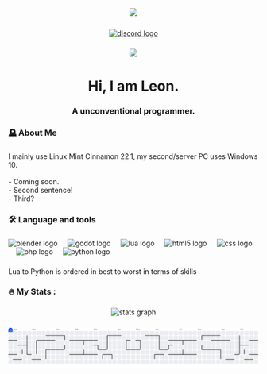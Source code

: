 <div align="center">
  <img height="150" src="https://avatars.githubusercontent.com/u/61476862?v=4"  />
</div>

###

<div align="center">
  <a href="https://discord.com/users/668908790258860033" target="_blank">
    <img src="https://img.shields.io/static/v1?message=Discord&logo=discord&label=&color=7289DA&logoColor=white&labelColor=&style=for-the-badge" height="25" alt="discord logo"  />
  </a>
</div>

###

<div align="center">
  <img src="https://visitor-badge.laobi.icu/badge?page_id=kingjackv.kingjackv&"  />
</div>

###

<h1 align="center">Hi, I am Leon.</h1>

###

<h3 align="center">A unconventional programmer.</h3>

###

<h3 align="left">🪦 About Me</h3>

###

<p align="left">I mainly use Linux Mint Cinnamon 22.1, my second/server PC uses Windows 10.<br><br>- Coming soon.<br>- Second sentence!<br>- Third?</p>

###

<h3 align="left">🛠 Language and tools</h3>

###

<div align="left">
  <img src="https://cdn.jsdelivr.net/gh/devicons/devicon/icons/blender/blender-original.svg" height="40" alt="blender logo"  />
  <img width="12" />
  <img src="https://cdn.jsdelivr.net/gh/devicons/devicon/icons/godot/godot-original.svg" height="40" alt="godot logo"  />
  <img width="12" />
  <img src="https://cdn.jsdelivr.net/gh/devicons/devicon/icons/lua/lua-original.svg" height="40" alt="lua logo"  />
  <img width="12" />
  <img src="https://cdn.jsdelivr.net/gh/devicons/devicon/icons/html5/html5-original.svg" height="40" alt="html5 logo"  />
  <img width="12" />
  <img src="https://cdn.jsdelivr.net/gh/devicons/devicon/icons/css3/css3-original.svg" height="40" alt="css logo"  />
  <img width="12" />
  <img src="https://cdn.jsdelivr.net/gh/devicons/devicon/icons/php/php-original.svg" height="40" alt="php logo"  />
  <img width="12" />
  <img src="https://cdn.jsdelivr.net/gh/devicons/devicon/icons/python/python-original.svg" height="40" alt="python logo"  />
</div>

###

<p align="left">Lua to Python is ordered in best to worst in terms of skills</p>

###

<h3 align="left">🔥   My Stats :</h3>

###

<div align="center">
  <img src="https://github-readme-stats.vercel.app/api?username=kingjackv&hide_title=false&hide_rank=false&show_icons=true&include_all_commits=true&count_private=true&disable_animations=false&theme=tokyonight&locale=en&hide_border=false&order=1&custom_title=%20" height="150" alt="stats graph"  />
</div>

###

<picture>
  <source media="(prefers-color-scheme: dark)" srcset="https://raw.githubusercontent.com/kingjackv/kingjackv/output/pacman-contribution-graph-dark.svg">
  <source media="(prefers-color-scheme: light)" srcset="https://raw.githubusercontent.com/kingjackv/kingjackv/output/pacman-contribution-graph.svg">
  <img alt="pacman contribution graph" src="https://raw.githubusercontent.com/kingjackv/kingjackv/output/pacman-contribution-graph.svg">
</picture>

###

